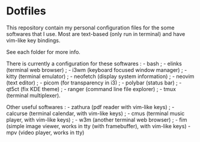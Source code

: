 # Dotfiles

This repository contain my personal configuration files for the some softwares that I use. Most are text-based (only run in terminal) and have vim-like key bindings.

See each folder for more info.

There is currently a configuration for these softwares :
    - bash ;
    - elinks (terminal web browser) ;
    - i3wm (keyboard focused window manager) ;
    - kitty (terminal emulator) ;
    - neofetch (display system information) ;
    - neovim (text editor) ;
    - picom (for transparency in i3) ;
    - polybar (status bar) ;
    - qt5ct (fix KDE theme) ;
    - ranger (command line file explorer) ;
    - tmux (terminal multiplexer).

Other useful softwares :
    - zathura (pdf reader with vim-like keys) ;
    - calcurse (terminal calendar, with vim-like keys) ;
    - cmus (terminal music player, with vim-like keys) ;
    - w3m (another terminal web browser) ;
    - fim (simple image viewer, works in tty (with framebuffer), with vim-like keys)
    - mpv (video player, works in tty)
